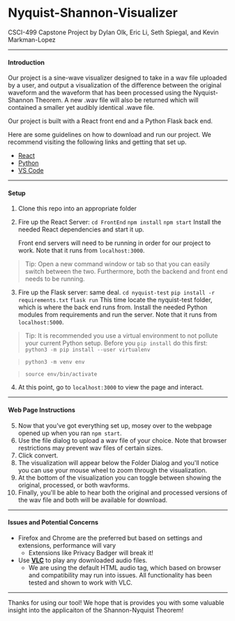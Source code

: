 # Nyquist-Shannon-Visualizer 
CSCI-499 Capstone Project 
by Dylan Olk, Eric Li, Seth Spiegal, and Kevin Markman-Lopez 

---------------------------------------
#### Introduction
Our project is a sine-wave visualizer designed to take in a wav file uploaded by a user, and output a visualization of the difference between the original waveform and the waveform that has been processed using the Nyquist-Shannon Theorem. A new .wav file will also be returned which will contained a smaller yet audibly identical .wave file. 

Our project is built with a React front end and a Python Flask back end. 

Here are some guidelines on how to download and run our project. We recommend visiting the following links and getting that set up. 
*  [React](https://reactjs.org/docs/getting-started.html)
*  [Python](https://www.python.org/downloads/)
*  [VS Code](https://code.visualstudio.com/)
              
---------------------------------------
#### Setup
1. Clone this repo into an appropriate folder 
2. Fire up the React Server: 
 `cd FrontEnd`
 `npm install`
 `npm start`
 Install the needed React dependencies and start it up. 

	Front end servers will need to be running in order for our project to work. 
Note that it runs from `localhost:3000`.

>Tip: Open a new command window or tab so that you can easily switch between the two. Furthermore, both the backend and front end needs to be running. 

3. Fire up the Flask server: same deal. 
`cd nyquist-test`
`pip install -r requirements.txt`
`flask run`
This time locate the nyquist-test folder, which is where the back end runs from. Install the needed Python modules from requirements and run the server. Note that it runs from `localhost:5000`.
> Tip: It is recommended you use a virtual environment to not pollute your current Python setup. Before you `pip install` do this first:
> `python3 -m pip install --user virtualenv`

> `python3 -m venv env`

> `source env/bin/activate`
4. At this point, go to `localhost:3000` to view the page and interact.

---------------------------------------

#### Web Page Instructions

5. Now that you've got everything set up, mosey over to the webpage opened up when you ran `npm start`. 
6. Use the file dialog to upload a wav file of your choice. Note that browser restrictions may prevent wav files of certain sizes. 
7. Click convert. 
8. The visualization will appear below the Folder Dialog and you'll notice you can use your mouse wheel to zoom through the visualization.
9. At the bottom of the visualization you can toggle between showing the original, processed, or both wavforms. 
10. Finally, you'll be able to hear both the original and processed versions of the wav file and both will be available for download. 

---------------------------------------
#### Issues and Potential Concerns
- Firefox and Chrome are the preferred but based on settings and extensions, performance will vary
	- Extensions like Privacy Badger will break it!
- Use **[VLC](https://www.videolan.org/vlc/download-windows.html)** to play any downloaded audio files. 
	- We are using the default HTML audio tag, which based on browser and compatibility may run into issues. All functionality has been tested and shown to work with VLC. 


---------------------------------------
Thanks for using our tool! We hope that is provides  you with some valuable insight into the applicaiton of the Shannon-Nyquist Theorem! 
